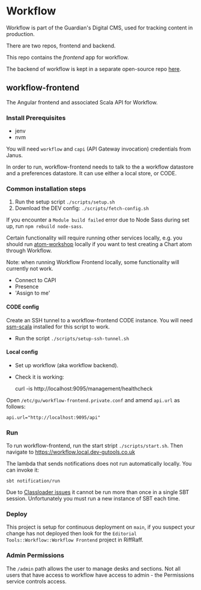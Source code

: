 # Workflow

Workflow is part of the Guardian's Digital CMS, used for tracking content in production. 

There are two repos, frontend and backend.

This repo contains the *frontend* app for workflow.

The backend of workflow is kept in a separate open-source repo [here](https://github.com/guardian/workflow).

## workflow-frontend

The Angular frontend and associated Scala API for Workflow. 

### Install Prerequisites

 * jenv
 * nvm
 
You will need `workflow` and `capi` (API Gateway invocation) credentials from Janus.

In order to run, workflow-frontend needs to talk to the a workflow datastore and a preferences datastore.
It can use either a local store, or CODE.

### Common installation steps

 1. Run the setup script `./scripts/setup.sh`
 1. Download the DEV config: `./scripts/fetch-config.sh`

If you encounter a `Module build failed` error due to Node Sass during set up, run `npm rebuild node-sass`.

Certain functionality will require running other services locally, e.g. you should run [atom-workshop](https://github.com/guardian/atom-workshop) locally if you want to test creating a Chart atom through Workflow.

Note: when running Workflow Frontend locally, some functionality will currently not work. 

  * Connect to CAPI
  * Presence 
  * 'Assign to me'

#### CODE config

Create an SSH tunnel to a workflow-frontend CODE instance.
You will need [ssm-scala](https://github.com/guardian/ssm-scala) installed for this script to work.

  * Run the script `./scripts/setup-ssh-tunnel.sh` 

#### Local config

  * Set up workflow (aka workflow backend).
  * Check it is working:
  
    curl -is http://localhost:9095/management/healthcheck

Open `/etc/gu/workflow-frontend.private.conf` and amend `api.url` as follows:

    api.url="http://localhost:9095/api"

### Run

To run workflow-frontend, run the start stript `./scripts/start.sh`. Then navigate to https://workflow.local.dev-gutools.co.uk

The lambda that sends notifications does not run automatically locally. You can invoke it:

```
sbt notification/run
```

Due to [Classloader issues](https://github.com/web-push-libs/webpush-java/issues/65) it cannot be run more than once in
a single SBT session. Unfortunately you must run a new instance of SBT each time.

### Deploy

This project is setup for continuous deployment on `main`, if you suspect your
change has not deployed then look for the 
`Editorial Tools::Workflow::Workflow Frontend` project in RiffRaff.

### Admin Permissions
The `/admin` path allows the user to manage desks and sections. 
Not all users that have access to workflow have access to admin - the Permissions service controls access.
